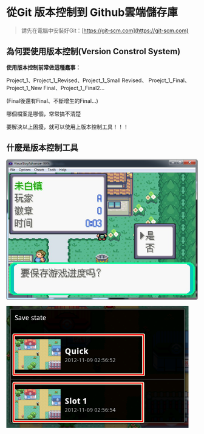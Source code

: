 # 從Git 版本控制到 Github雲端儲存庫

> 請先在電腦中安裝好Git：[https://git-scm.com](https://git-scm.com)

## 為何要使用版本控制\(Version Constrol System\)

**使用版本控制前常做這種蠢事：**

Project\_1、Project\_1\_Revised、Project\_1\_Small Revised、 Proejct\_1\_Final、Project\_1\_New Final、Project\_1\_Final2…

\(Final後還有Final、不斷增生的Final…\)

哪個檔案是哪個，常常搞不清楚

要解決以上困擾，就可以使用上版本控制工具！！！

## 什麼是版本控制工具

![](/assets/import.png)

![](/assets/神奇寶貝-2)

